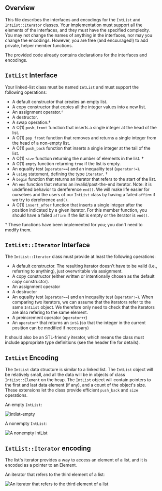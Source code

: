 ## Overview
This file describes the interfaces and encodings for the `IntList` and `IntList::Iterator` classes. 
Your implementation must support all the elements of the interfaces, and they must have the specified complexity. 
You may not change the names of anything in the interfaces, nor may you change the encodings. 
However, you are free (and encouraged!) to add private, helper member functions.

The provided code already contains declarations for the interfaces and encodings.

## `IntList` Interface

Your linked-list class must be named `IntList` and must support the following operations:
* A default constructor that creates an empty list.
* A copy constructor that copies all the integer values into a new list. 
* An assignment operator.†
* A destructor.
* A swap operation.†
* A O(1) `push_front` function that inserts a single integer at the head of the list.
* A O(1) `pop_front` function that removes and returns a single integer from the head of a non-empty list.
* A O(1) `push_back` function that inserts a single integer at the tail of the list.
* A O(1) `size` function returning the number of elements in the list. †
* A O(1) `empty` function returning `true` if the list is empty.
* An equality test (`operator==`) and an inequality test (`operator!=`).
* A `using` statement, defining the type `iterator`. †
* A `begin` function that returns an iterator that refers to the start of the list.
* An `end` function that returns an invalid/past-the-end
  iterator. Note: it is undefined behavior to dereference `end()`. We
  will make life easier for ourselves and the users of our `IntList`
  class by having a failed `affirm` if we try to dereference `end()`.
* A O(1) `insert_after` function that inserts a single integer after
  the position indicated by a given iterator. For this member
  function, you should have a failed `affirm` if the list is empty or
  the iterator is `end()`. 

† These functions have been implemented for you; you don't need to modify them.

## `IntList::Iterator` Interface
The `IntList::Iterator` class must provide at least the following operations:
* A default constructor. The resulting iterator doesn't have to be valid (i.e., referring to anything), just overwritable via assignment.
* A copy constructor (either written or intentionally chosen as the
  default copy constructor). 
* An assignment operator
* A destructor
* An equality test (`operator==`) and an inequality test (`operator!=`). When comparing two iterators, we can assume that the iterators refer to the same `IntList` object. We therefore only need to check that the iterators are also refering to the same element.
* A preincrement operator (`operator++`)
* An `operator*` that returns an `int&` (so that the integer in the current position can be modified if necessary)

It should also be an STL-friendly iterator, which means the class must include appropriate type definitions (see the header file for details).

## `IntList` Encoding

The `IntList` data structure is similar to a linked list. The `IntList` object will be relatively small, and all the data will be in objects of class `IntList::Element` on the heap. 
The `IntList` object will contain pointers to the first and last data element (if any), and a count of the object's size. 
These extensions let the class provide efficient `push_back` and `size` operations.

An empty `IntList`:

![intlist-empty](Planning/emptyIntList.png "An empty IntList")

A nonempty `IntList`:

![A nonempty IntList](Planning/nonemptyIntList.png "A nonempty IntList")

## `IntList::Iterator` encoding

The list's iterator provides a way to access an element of a list, and it is encoded as a pointer to an Element.

An iterator that refers to the third element of a list:

![An iterator that refers to the third element of a list](Planning/iterator.png "An iterator that refers to the third element of the list")
